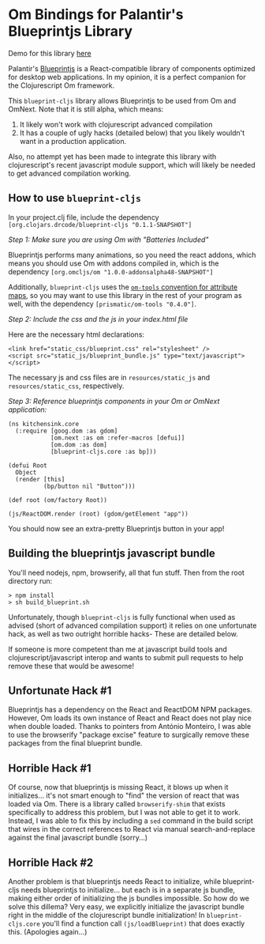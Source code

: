 # Om Bindings for Palantir's Blueprintjs Library

Demo for this library [here](http://lisperati.com/blueprint)

Palantir's [Blueprintjs](http://blueprintjs.com/) is a React-compatible library of components optimized for desktop web applications. In my opinion, it is a perfect companion for the Clojurescript Om framework.

This `blueprint-cljs` library allows Blueprintjs to be used from Om and OmNext. Note that it is still alpha, which means:

1. It likely won't work with clojurescript advanced compilation
2. It has a couple of ugly hacks (detailed below) that you likely wouldn't want in a production application.

Also, no attempt yet has been made to integrate this library with clojurescript's recent javascript module support, which will likely be needed to get advanced compilation working.

## How to use `blueprint-cljs`

In your project.clj file, include the dependency `[org.clojars.drcode/blueprint-cljs "0.1.1-SNAPSHOT"]`

*Step 1: Make sure you are using Om with "Batteries Included"*

Blueprintjs performs many animations, so you need the react addons, which means you should use Om with addons compiled in, which is the dependency `[org.omcljs/om "1.0.0-addonsalpha48-SNAPSHOT"]`

Additionally, `blueprint-cljs` uses the [`om-tools` convention for attribute maps](https://github.com/plumatic/om-tools#dom-tools), so you may want to use this library in the rest of your program as well, with the dependency `[prismatic/om-tools "0.4.0"]`.

*Step 2: Include the css and the js in your index.html file*

Here are the necessary html declarations:

```
<link href="static_css/blueprint.css" rel="stylesheet" />
<script src="static_js/blueprint_bundle.js" type="text/javascript"></script>
```

The necessary js and css files are in `resources/static_js` and `resources/static_css`, respectively.

*Step 3: Reference blueprintjs components in your Om or OmNext application:*


```clojurescript
(ns kitchensink.core
  (:require [goog.dom :as gdom]
            [om.next :as om :refer-macros [defui]]
            [om.dom :as dom]
            [blueprint-cljs.core :as bp]))

(defui Root
  Object
  (render [this]
          (bp/button nil "Button")))

(def root (om/factory Root))

(js/ReactDOM.render (root) (gdom/getElement "app"))
```

You should now see an extra-pretty Blueprintjs button in your app!

## Building the blueprintjs javascript bundle

You'll need nodejs, npm, browserify, all that fun stuff. Then from the root directory run:

```
> npm install
> sh build_blueprint.sh 
```

Unfortunately, though `blueprint-cljs` is fully functional when used as advised (short of advanced compilation support) it relies on one unfortunate hack, as well as two outright horrible hacks- These are detailed below.

If someone is more competent than me at javascript build tools and clojurescript/javascript interop and wants to submit pull requests to help remove these that would be awesome!

## Unfortunate Hack #1

Blueprintjs has a dependency on the React and ReactDOM NPM packages. However, Om loads its own instance of React and React does not play nice when double loaded. Thanks to pointers from António Monteiro, I was able to use the browserify "package excise" feature to surgically remove these packages from the final blueprint bundle.

## Horrible Hack #1

Of course, now that blueprintjs is missing React, it blows up when it initializes... it's not smart enough to "find" the version of react that was loaded via Om. There is a library called `browserify-shim` that exists specifically to address this problem, but I was not able to get it to work. Instead, I was able to fix this by including a `sed` command in the build script that wires in the correct references to React via manual search-and-replace against the final javascript bundle (sorry...)

## Horrible Hack #2

Another problem is that blueprintjs needs React to initialize, while blueprint-cljs needs blueprintjs to initialize... but each is in a separate js bundle, making either order of initializing the js bundles impossible. So how do we solve this dillema? Very easy, we explicitly initialize the javascript bundle right in the middle of the clojurescript bundle initialization! In `blueprint-cljs.core` you'll find a function call `(js/loadBlueprint)` that does exactly this. (Apologies again...)

